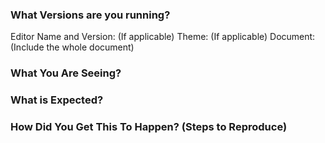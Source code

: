 <!--
Thanks for taking the time to reach out to us!

Please provide the following information with as much detail as you can.

Screenshots or logs help the most!

Feel free to delete the comment blocks
 -->
### What Versions are you running?

Editor Name and Version: (If applicable)
Theme: (If applicable)
Document: (Include the whole document)

### What You Are Seeing?

### What is Expected?

### How Did You Get This To Happen? (Steps to Reproduce)

